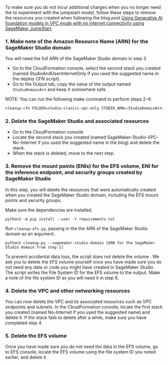 To make sure you do not incur additional charges when you no longer need the to experiment with the jumpstart model, follow these steps to remove the resources you created when following the blog post [Using Generative AI foundation models in VPC mode with no internet connectivity using SageMaker JumpStart]().


### 1. Make note of the Amazon Resource Name (ARN) for the SageMaker Studio domain
You will need the full ARN of the SageMaker Studio domain in step 3.
- Go to the CloudFormation console, select the second stack you created (named StudioAndUserInternetOnly if you used the suggested name in the deploy CFN script).
- Go to the Output tab, copy the value of the output named `StudioDomainArn` and keep it somewhere safe.

NOTE: You can run the following make command to perform steps 2-4:
```bash
cleanup-cfn FOLDER=studio-classic-vpc-only STUDIO_ARN=<StudioDomainArn>
```

### 2. Delete the SageMaker Studio and associated resources
- Go to the CloudFormation console.
- Locate the second stack you created (named SageMaker-Studio-VPC-No-Internet if you used the suggested name in the blog) and delete the stack.
- When the stack is deleted, move to the next step.

### 3. Remove the mount points (ENIs) for the EFS volume, ENI for the inference endpoint, and security groups created by SageMaker Studio
In this step, you will delete the resources that were automatically created when you created the SageMaker Studio domain, including the EFS mount points and security groups.

Make sure the dependencies are installed.

`python3 -m pip install --user -r requirements.txt`

Run `cleanup-efs.py`, passing in the the ARN of the SageMaker Studio domain as an argument.

`python3 cleanup.py --sagemaker-studio-domain [ARN for the SageMaker Studio domain from step 1]`

To prevent accidental data loss, the script does not delete the volume . We ask you to delete the EFS volume yourself once you have made sure you do not need any data or code you might have created in SageMaker Studio. The script writes the File System ID for the EFS volume to the output. Make a note of the file system ID as you will need it in step 6.

### 4. Delete the VPC and other networking resources
You can now delete the VPC and its associated resources such as VPC endpoints and subnets. In the CloudFormation console, locate the first stack you created (named No-Internet if you used the suggested name) and delete it. If the stack fails to delete after a while, make sure you have completed step 4.

### 5. Delete the EFS volume
Once you have made sure you do not need the data in the EFS volume, go to EFS console, locate the EFS volume using the file system ID you noted earlier, and delete it.
